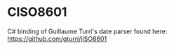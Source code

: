 # CISO8601
C# binding of Guillaume Turri's date parser found here:
https://github.com/gturri/jISO8601
